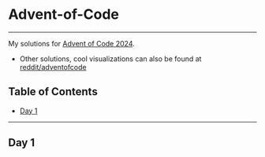 <!-- omit in toc -->

# Advent-of-Code

<!-- <div align="center"> -->
<!--     <img src="https://img.shields.io/badge/Day%20📅-25-blue"> -->
<!--     <img src="https://img.shields.io/badge/Stars%20⭐-22/50-yellow"> -->
<!--     <img src="https://img.shields.io/badge/Days%20-11/25-red"> -->
<!-- </div> -->

<!-- ![aoc2023](AoC-2023/imgs/aoc2023.png) -->

---

My solutions for [Advent of Code 2024](https://adventofcode.com/2024).

- Other solutions, cool visualizations can also be found at [reddit/adventofcode](https://www.reddit.com/r/adventofcode/)

<!-- omit in toc -->

## Table of Contents

<!-- vim-markdown-toc GFM -->

* [Day 1](#day-1)

<!-- vim-markdown-toc -->

---

## Day 1

